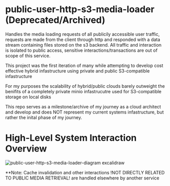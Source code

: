 # public-user-http-s3-media-loader (Deprecated/Archived)
Handles the media loading requests of all publicily accessible user traffic, requests are made from the client through http and responded with a data stream containing files stored on the s3 backend. All traffic and interaction is isolated to public access, sensitive interactions/transactions are out of scope of this service.

This project was the first iteration of many while attempting to develop cost effective hybrid infastructure using private and public S3-compatible infastructure

For my purposes the scalability of hybrid/public clouds barely outweight the benifits of a completely private minio infastrucutre used for S3-compatible storage on local disks

This repo serves as a milestone/archive of my journey as a cloud architect and develop and does NOT represent my current systems infastructure, but rather the inital phase of my journey.


# High-Level System Interaction Overview
![public-user-http-s3-media-loader-diagram excalidraw](https://github.com/user-attachments/assets/97f95c10-2a48-413b-9448-dbfa7da68df5)


**Note:
Cache invalidation and other interactions !NOT DIRECTLY RELATED TO PUBLIC MEDIA RETRIEVAL! are handled elsewhere by another service
